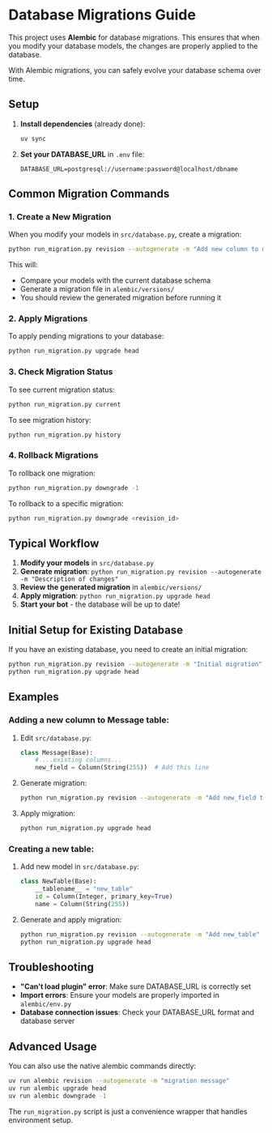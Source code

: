 # Database Migrations Guide

This project uses **Alembic** for database migrations. This ensures that when you modify your database models, the changes are properly applied to the database.

With Alembic migrations, you can safely evolve your database schema over time.

## Setup

1. **Install dependencies** (already done):
   ```bash
   uv sync
   ```

2. **Set your DATABASE_URL** in `.env` file:
   ```
   DATABASE_URL=postgresql://username:password@localhost/dbname
   ```

## Common Migration Commands

### 1. Create a New Migration
When you modify your models in `src/database.py`, create a migration:

```bash
python run_migration.py revision --autogenerate -m "Add new column to messages table"
```

This will:
- Compare your models with the current database schema
- Generate a migration file in `alembic/versions/`
- You should review the generated migration before running it

### 2. Apply Migrations
To apply pending migrations to your database:

```bash
python run_migration.py upgrade head
```

### 3. Check Migration Status
To see current migration status:

```bash
python run_migration.py current
```

To see migration history:

```bash
python run_migration.py history
```

### 4. Rollback Migrations
To rollback one migration:

```bash
python run_migration.py downgrade -1
```

To rollback to a specific migration:

```bash
python run_migration.py downgrade <revision_id>
```

## Typical Workflow

1. **Modify your models** in `src/database.py`
2. **Generate migration**: `python run_migration.py revision --autogenerate -m "Description of changes"`
3. **Review the generated migration** in `alembic/versions/`
4. **Apply migration**: `python run_migration.py upgrade head`
5. **Start your bot** - the database will be up to date!

## Initial Setup for Existing Database

If you have an existing database, you need to create an initial migration:

```bash
python run_migration.py revision --autogenerate -m "Initial migration"
python run_migration.py upgrade head
```

## Examples

### Adding a new column to Message table:

1. Edit `src/database.py`:
   ```python
   class Message(Base):
       # ...existing columns...
       new_field = Column(String(255))  # Add this line
   ```

2. Generate migration:
   ```bash
   python run_migration.py revision --autogenerate -m "Add new_field to messages"
   ```

3. Apply migration:
   ```bash
   python run_migration.py upgrade head
   ```

### Creating a new table:

1. Add new model in `src/database.py`:
   ```python
   class NewTable(Base):
       __tablename__ = "new_table"
       id = Column(Integer, primary_key=True)
       name = Column(String(255))
   ```

2. Generate and apply migration:
   ```bash
   python run_migration.py revision --autogenerate -m "Add new_table"
   python run_migration.py upgrade head
   ```

## Troubleshooting

- **"Can't load plugin" error**: Make sure DATABASE_URL is correctly set
- **Import errors**: Ensure your models are properly imported in `alembic/env.py`
- **Database connection issues**: Check your DATABASE_URL format and database server

## Advanced Usage

You can also use the native alembic commands directly:

```bash
uv run alembic revision --autogenerate -m "migration message"
uv run alembic upgrade head
uv run alembic downgrade -1
```

The `run_migration.py` script is just a convenience wrapper that handles environment setup.
